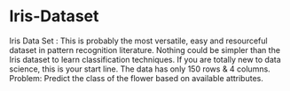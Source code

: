 # Iris-Dataset
Iris Data Set : This is probably the most versatile, easy and resourceful dataset in pattern recognition literature. Nothing could be simpler than the Iris dataset to learn classification techniques. If you are totally new to data science, this is your start line. The data has only 150 rows &amp; 4 columns.  Problem: Predict the class of the flower based on available attributes.
